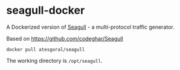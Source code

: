 # seagull-docker

A Dockerized version of [Seagull](http://gull.sourceforge.net/) - a multi-protocol traffic generator.

Based on https://github.com/codeghar/Seagull

```
docker pull atesgoral/seagull
```

The working directory is `/opt/seagull`.
